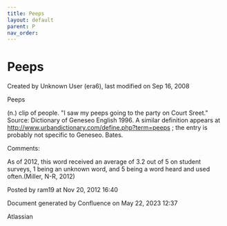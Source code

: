 ```yaml
---
title: Peeps
layout: default
parent: P
nav_order:
---
```


# Peeps

Created by  Unknown User (era6), last modified on Sep 16, 2008

Peeps

(n.) clip of people. &quot;I saw my peeps going to the party on Court Sreet.&quot; Source: Dictionary of Geneseo English 1996. A similar definition appears at http://www.urbandictionary.com/define.php?term=peeps ; the entry is probably not specific to Geneseo. Bates.

Comments:

As of 2012, this word received an average of 3.2 out of 5 on student surveys, 1 being an unknown word, and 5 being a word heard and used often.(Miller, N-R, 2012)

Posted by ram19 at Nov 20, 2012 16:40

Document generated by Confluence on May 22, 2023 12:37

Atlassian
